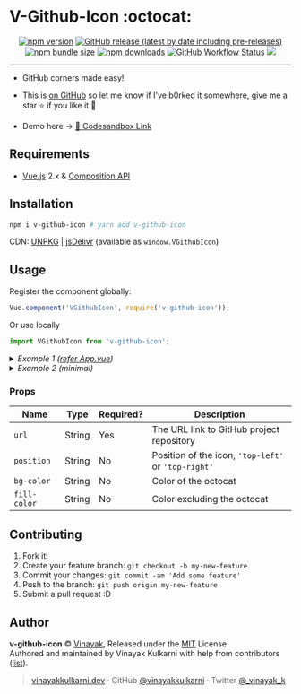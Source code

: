 # V-Github-Icon :octocat:

<p align="center">
<a href="http://npmjs.org/package/v-github-icon"><img src="https://img.shields.io/npm/v/v-github-icon.svg" alt="npm version"></a> <a href="https://github.com/vinayakkulkarni/v-github-icon/releases"><img alt="GitHub release (latest by date including pre-releases)" src="https://img.shields.io/github/v/release/vinayakkulkarni/v-github-icon?include_prereleases"></a> <a href="https://bundlephobia.com/result?p=v-github-icon"><img alt="npm bundle size" src="https://img.shields.io/bundlephobia/minzip/v-github-icon"></a> <a href="http://npm-stat.com/charts.html?package=v-github-icon"><img src="https://img.shields.io/npm/dm/v-github-icon.svg" alt="npm downloads"></a> <a href="https://github.com/vinayakkulkarni/v-github-icon/actions?query=workflow%3A%22Ship+js+trigger%22"><img alt="GitHub Workflow Status" src="https://img.shields.io/github/workflow/status/vinayakkulkarni/v-github-icon/Ship js trigger"></a> <a href="https://david-dm.org/vinayakkulkarni/v-github-icon?type=dev" title="devDependencies status"><img src="https://david-dm.org/vinayakkulkarni/v-github-icon/dev-status.svg"/></a>
</p>

---

* GitHub corners made easy!

* This is [on GitHub](https://github.com/vinayakkulkarni/v-github-icon) so let me know if I've b0rked it somewhere, give me a star :star: if you like it :beers:

* Demo here -> [💯 Codesandbox Link](http://bit.ly/v-github-icon)

## Requirements

* [Vue.js](https://vuejs.org/) 2.x & [Composition API](https://composition-api.vuejs.org/)

## Installation

```bash
npm i v-github-icon # yarn add v-github-icon
```

CDN: [UNPKG](https://unpkg.com/v-github-icon/dist/) | [jsDelivr](https://cdn.jsdelivr.net/npm/v-github-icon/dist/) (available as `window.VGithubIcon`)

## Usage

Register the component globally:

```javascript
Vue.component('VGithubIcon', require('v-github-icon'));
```

Or use locally

```javascript
import VGithubIcon from 'v-github-icon';
```

<details>
<summary>
<em>Example 1 (<a href="examples/App.vue">refer App.vue</a>)</em>
</summary>

### HTML
```html
  <v-github-icon
    :position="position"
    :url="url"
    :bg-color="bgColor"
    :fill-color="fillColor"
  />
```

### JS
```javascript
import VGithubIcon from 'v-github-icon';

Vue.component('example-component', {
  components: {
    VGithubIcon,
  },
  data: () => ({
    position: 'top-left',
    url: 'https://github.com/vinayakkulkarni/v-pip',
    bgColor: '#FFF',
    fillColor: '#111',
  }),
});
```
</details>

<details>
<summary>
<em>Example 2 (minimal)</em>
</summary>

### HTML
```html
  <v-github-icon url="https://github.com/vinayakkulkarni/v-pip" />
```
### JS
```javascript
import VGithubIcon from 'v-github-icon';

Vue.component('example-component', {
  components: {
    VGithubIcon,
  },
});
```

</details>

### Props

| Name            | Type   | Required? | Description                                                 |
| --------------  | ------ | --------- | ----------------------------------------------------------- |
| `url`     | String | Yes        | The URL link to GitHub project repository    |
| `position` | String | No        | Position of the icon, `'top-left'` or `'top-right'` |
| `bg-color` | String | No        | Color of the octocat |
| `fill-color` | String | No        | Color excluding the octocat |

## Contributing

1.  Fork it!
2.  Create your feature branch: `git checkout -b my-new-feature`
3.  Commit your changes: `git commit -am 'Add some feature'`
4.  Push to the branch: `git push origin my-new-feature`
5.  Submit a pull request :D

## Author

**v-github-icon** © [Vinayak](https://github.com/vinayakkulkarni), Released under the [MIT](./LICENSE) License.<br>
Authored and maintained by Vinayak Kulkarni with help from contributors ([list](https://github.com/vinayakkulkarni/v-github-icon/contributors)).

> [vinayakkulkarni.dev](https://vinayakkulkarni.dev) · GitHub [@vinayakkulkarni](https://github.com/vinayakkulkarni) · Twitter [@_vinayak_k](https://twitter.com/_vinayak_k)
